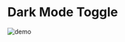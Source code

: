 # Dark Mode Toggle
![demo](https://user-images.githubusercontent.com/82770183/179212667-fa10dfe4-2f50-4c48-8cc9-d145d4534b3c.gif)
